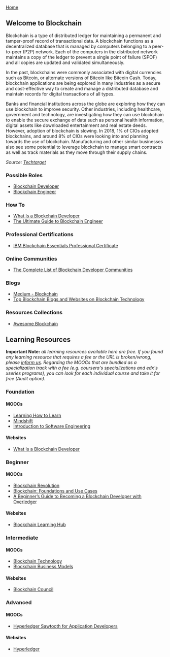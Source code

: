 [Home](index.md)
## Welcome to Blockchain

Blockchain is a type of distributed ledger for maintaining a permanent and tamper-proof record of transactional data. A blockchain functions as a decentralized database that is managed by computers belonging to a peer-to-peer (P2P) network. Each of the computers in the distributed network maintains a copy of the ledger to prevent a single point of failure (SPOF) and all copies are updated and validated simultaneously.

In the past, blockchains were commonly associated with digital currencies such as Bitcoin, or alternate versions of Bitcoin like Bitcoin Cash. Today, blockchain applications are being explored in many industries as a secure and cost-effective way to create and manage a distributed database and maintain records for digital transactions of all types.

Banks and financial institutions across the globe are exploring how they can use blockchain to improve security.  Other industries, including healthcare, government and technology, are investigating how they can use blockchain to enable the secure exchange of data such as personal health information, digital assets like downloaded entertainment and real estate deeds. However, adoption of blockchain is slowing. In 2018, 1% of CIOs adopted blockchains, and around 8% of CIOs were looking into and planning towards the use of blockchain. Manufacturing and other similar businesses also see some potential to leverage blockchain to manage smart contracts as well as track materials as they move through their supply chains.

*Source: [Techtarget](https://searchcio.techtarget.com/definition/blockchain)*

### Possible Roles

- [Blockchain Developer](https://www.toptal.com/blockchain/job-description)
- [Blockchain Engineer](https://hiring.monster.com/resources/job-descriptions/computer/blockchain-engineer-job-description/)

### How To

- [What Is a Blockchain Developer](https://www.coursera.org/articles/blockchain-developer)
- [The Ultimate Guide to Blockchain Engineer](https://www.blockchain-council.org/blockchain/the-ultimate-guide-to-blockchain-engineer-job-description-and-salary/)

### Professional Certifications

- [IBM Blockchain Essentials Professional Certificate](https://www.edx.org/professional-certificate/ibm-blockchain-essentials)

### Online Communities

- [The Complete List of Blockchain Developer Communities](https://medium.com/@rejolut/the-complete-list-of-blockchain-developer-communities-5924a024ee17)

### Blogs

- [Medium - Blockchain](https://medium.com/topic/blockchain)
- [Top Blockchain Blogs and Websites on Blockchain Technology](https://blog.feedspot.com/blockchain_blogs/)

### Resources Collections

- [Awesome Blockchain](https://github.com/yjjnls/awesome-blockchain)

## Learning Resources

**Important Note:** *all learning resources available here are free. If you found any learning resource that requires a fee or the URL is broken/wrong, please [inform us](https://github.com/ayshahrah/seg/issues). Regarding the MOOCs that are bundled as a specialization track with a fee (e.g. coursera's specializations and edx's xseries programs), you can look for each individual course and take it for free (Audit option).*

### Foundation

#### MOOCs

- [Learning How to Learn](https://www.coursera.org/learn/learning-how-to-learn)
- [Mindshift](https://www.coursera.org/learn/mindshift)
- [Introduction to Software Engineering](https://www.coursera.org/learn/introduction-to-software-engineering)

#### Websites

- [What Is a Blockchain Developer](https://www.coursera.org/articles/blockchain-developer)

### Beginner

#### MOOCs

- [Blockchain Revolution](https://www.coursera.org/specializations/blockchain-revolution-enterprise)
- [Blockchain: Foundations and Use Cases](https://www.coursera.org/learn/blockchain-foundations-and-use-cases)
- [A Beginner’s Guide to Becoming a Blockchain Developer with Overledger](https://www.futurelearn.com/courses/become-a-blockchain-developer-foundations)

#### Websites

- [Blockchain Learning Hub](https://www.unicef.org/innovation/blockchain-learning-hub)

### Intermediate

#### MOOCs

- [Blockchain Technology](https://www.edx.org/course/blockchain-advancing-decentralized-technology)
- [Blockchain Business Models](https://www.coursera.org/learn/blockchain-business-models)

#### Websites

- [Blockchain Council](https://www.blockchain-council.org/)

### Advanced

#### MOOCs

- [Hyperledger Sawtooth for Application Developers](https://www.edx.org/course/hyperledger-sawtooth-for-application-developers)

#### Websites

- [Hyperledger](https://www.hyperledger.org/)

